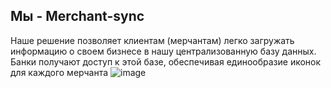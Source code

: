 ## Мы - Merchant-sync

Наше решение позволяет клиентам (мерчантам) легко загружать информацию о своем бизнесе в нашу централизованную базу данных. Банки получают доступ к этой базе, обеспечивая единообразие иконок для каждого мерчанта
![image](https://github.com/user-attachments/assets/a39adbfb-02e5-4725-9fe9-d3f0e95c445a)
